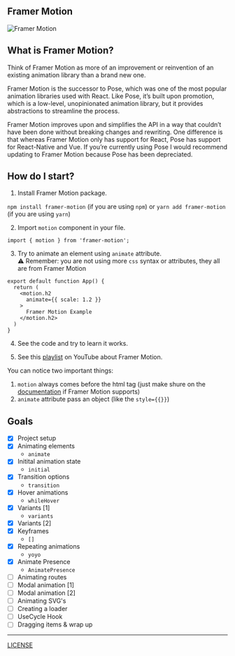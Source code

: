 ## Framer Motion

![Framer Motion](https://repository-images.githubusercontent.com/157846876/70574400-9e6a-11e9-8708-22d4bf4c3322)

## What is Framer Motion?

Think of Framer Motion as more of an improvement or reinvention of an existing animation library than a brand new one.

Framer Motion is the successor to Pose, which was one of the most popular animation libraries used with React. Like Pose, it’s built upon promotion, which is a low-level, unopinionated animation library, but it provides abstractions to streamline the process.

Framer Motion improves upon and simplifies the API in a way that couldn’t have been done without breaking changes and rewriting. One difference is that whereas Framer Motion only has support for React, Pose has support for React-Native and Vue. If you’re currently using Pose I would recommend updating to Framer Motion because Pose has been depreciated.

## How do I start?

1. Install Framer Motion package.

`npm install framer-motion` (if you are using `npm`) or 
`yarn add framer-motion` (if you are using `yarn`)

2. Import `motion` component in your file.

```
import { motion } from 'framer-motion';
```

3. Try to animate an element using `animate` attribute. <br />
⚠️ Remember: you are not using more `css` syntax or attributes, they all are from Framer Motion

```
export default function App() {
  return (
    <motion.h2
      animate={{ scale: 1.2 }}
    >
      Framer Motion Example
    </motion.h2>
  )
}
```

4. See the code and try to learn it works.

5. See this [playlist](https://www.youtube.com/playlist?list=PL4cUxeGkcC9iHDnQfTHEVVceOEBsOf07i) on YouTube about Framer Motion.

You can notice two important things:

1. `motion` always comes before the html tag (just make shure on the [documentation](https://www.framer.com/api/motion/component) if Framer Motion supports)
2. `animate` attribute pass an object (like the `style={{}}`)

## Goals

- [X] Project setup
- [X] Animating elements
  - `animate`
- [X] Initital animation state
    - `initial`
- [X] Transition options
  - `transition`
- [X] Hover animations
  - `whileHover`
- [X] Variants [1]
    - `variants`
- [X] Variants [2]
- [X] Keyframes
  - `[]`
- [X] Repeating animations
  - `yoyo`
- [X] Animate Presence
  - `AnimatePresence`
- [ ] Animating routes
- [ ] Modal animation [1]
- [ ] Modal animation [2]
- [ ] Animating SVG's
- [ ] Creating a loader
- [ ] UseCycle Hook
- [ ] Dragging items & wrap up

-----

[LICENSE](./LICENSE)
